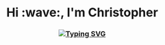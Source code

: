 <h1 align="center">Hi :wave:, I'm Christopher</h1>
<div align="center">
<h3>
<a href="https://git.io/typing-svg"><img src="https://readme-typing-svg.herokuapp.com?font=Poppins&weight=300&pause=1000&color=F6F732&width=435&lines=Curious+aspiring+UI%2FUX+-+mobile+developer" alt="Typing SVG" /></a>
  </h3>
</div>
